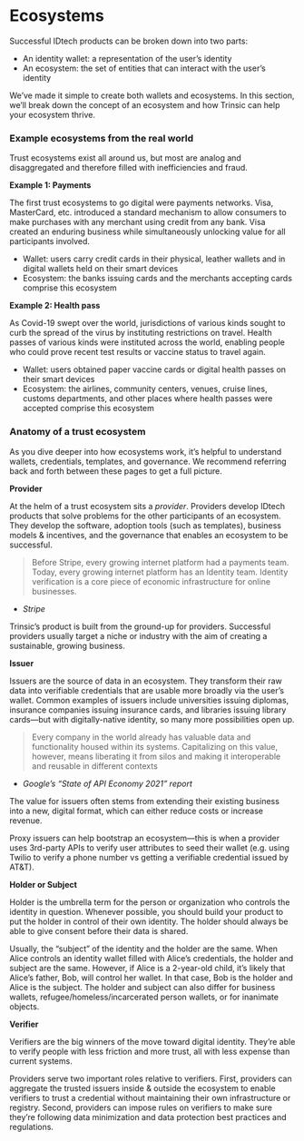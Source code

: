 # Ecosystems
Successful IDtech products can be broken down into two parts:

- An identity wallet: a representation of the user’s identity
- An ecosystem: the set of entities that can interact with the user’s identity

We’ve made it simple to create both wallets and ecosystems. In this section, we’ll break down the concept of an ecosystem and how Trinsic can help your ecosystem thrive. 

### Example ecosystems from the real world

Trust ecosystems exist all around us, but most are analog and disaggregated and therefore filled with inefficiencies and fraud. 

**Example 1: Payments**

The first trust ecosystems to go digital were payments networks. Visa, MasterCard, etc. introduced a standard mechanism to allow consumers to make purchases with any merchant using credit from any bank. Visa created an enduring business while simultaneously unlocking value for all participants involved.

- Wallet: users carry credit cards in their physical, leather wallets and in digital wallets held on their smart devices
- Ecosystem: the banks issuing cards and the merchants accepting cards comprise this ecosystem

**Example 2: Health pass**

As Covid-19 swept over the world, jurisdictions of various kinds sought to curb the spread of the virus by instituting restrictions on travel. Health passes of various kinds were instituted across the world, enabling people who could prove recent test results or vaccine status to travel again.

- Wallet: users obtained paper vaccine cards or digital health passes on their smart devices
- Ecosystem: the airlines, community centers, venues, cruise lines, customs departments, and other places where health passes were accepted comprise this ecosystem

### Anatomy of a trust ecosystem

As you dive deeper into how ecosystems work, it’s helpful to understand wallets, credentials, templates, and governance. We recommend referring back and forth between these pages to get a full picture. 

**Provider**

At the helm of a trust ecosystem sits a *provider*. Providers develop IDtech products that solve problems for the other participants of an ecosystem. They develop the software, adoption tools (such as templates), business models & incentives, and the governance that enables an ecosystem to be successful. 

> Before Stripe, every growing internet platform had a payments team. Today, every growing internet platform has an Identity team. Identity verification is a core piece of economic infrastructure for online businesses.
- *Stripe*
> 

Trinsic’s product is built from the ground-up for providers. Successful providers usually target a niche or industry with the aim of creating a sustainable, growing business.

**Issuer**

Issuers are the source of data in an ecosystem. They transform their raw data into verifiable credentials that are usable more broadly via the user’s wallet. Common examples of issuers include universities issuing diplomas, insurance companies issuing insurance cards, and libraries issuing library cards—but with digitally-native identity, so many more possibilities open up. 

> Every company in the world already has valuable data and functionality housed within its systems. Capitalizing on this value, however, means liberating it from silos and making it interoperable and reusable in different contexts
- *Google’s “State of API Economy 2021” report*
> 

The value for issuers often stems from extending their existing business into a new, digital format, which can either reduce costs or increase revenue. 

Proxy issuers can help bootstrap an ecosystem—this is when a provider uses 3rd-party APIs to verify user attributes to seed their wallet (e.g. using Twilio to verify a phone number vs getting a verifiable credential issued by AT&T).

**Holder or Subject**

Holder is the umbrella term for the person or organization who controls the identity in question. Whenever possible, you should build your product to put the holder in control of their own identity. The holder should always be able to give consent before their data is shared. 

Usually, the “subject” of the identity and the holder are the same. When Alice controls an identity wallet filled with Alice’s credentials, the holder and subject are the same. However, if Alice is a 2-year-old child, it’s likely that Alice’s father, Bob, will control her wallet. In that case, Bob is the holder and Alice is the subject. The holder and subject can also differ for business wallets, refugee/homeless/incarcerated person wallets, or for inanimate objects. 

**Verifier** 

Verifiers are the big winners of the move toward digital identity. They’re able to verify people with less friction and more trust, all with less expense than current systems.

Providers serve two important roles relative to verifiers. First, providers can aggregate the trusted issuers inside & outside the ecosystem to enable verifiers to trust a credential without maintaining their own infrastructure or registry. Second, providers can impose rules on verifiers to make sure they’re following data minimization and data protection best practices and regulations.